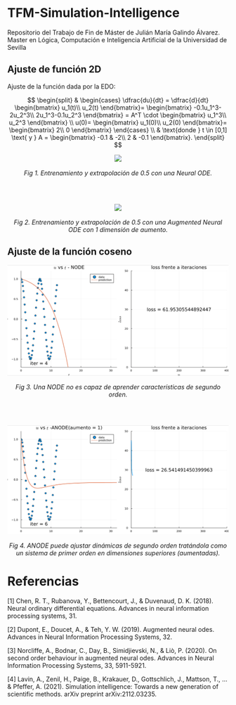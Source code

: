 # TFM-Simulation-Intelligence
Repositorio del Trabajo de Fin de Máster de Julián María Galindo Álvarez. Master en Lógica, Computación e Inteligencia Artificial de la Universidad de Sevilla

## Ajuste de función 2D

Ajuste de la función dada por la EDO:

$$
\begin{split}
    & \begin{cases}
        \dfrac{du}{dt} = 
        \dfrac{d}{dt}
        \begin{bmatrix}
            u_1(t)\\
            u_2(t)
        \end{bmatrix}=  
        \begin{bmatrix}
            -0.1u_1^3-2u_2^3\\
            2u_1^3-0.1u_2^3
        \end{bmatrix}
        = A^T \cdot 
        \begin{bmatrix}
            u_1^3\\
            u_2^3
        \end{bmatrix}
        \\ u(0)=
        \begin{bmatrix}
            u_1(0)\\
            u_2(0)
        \end{bmatrix}=
        \begin{bmatrix}
             2\\
             0
        \end{bmatrix}
    \end{cases} \\
    & \text{donde } t \in [0,1] \text{ y } A =         
        \begin{bmatrix}
            -0.1 & -2\\
            2 & -0.1
        \end{bmatrix}.
\end{split}
$$

<p align = "center">
    <img src="./images/node_2d_extrapol.gif"  width="600"/>
</p>
<p align = "center"><em>Fig 1. Entrenamiento y extrapolación de 0.5 con una Neural ODE.</em></p>

<br/><br/>

<p align = "center">
    <img src="./images/anode1_2d_extrapol.gif"  width="600"/>
</p>
<p align = "center"><em>Fig 2. Entrenamiento y extrapolación de 0.5 con una Augmented Neural ODE con 1 dimensión de aumento.</em></p>



## Ajuste de la función coseno

<p align = "center">
    <img src="./images/node_cos_extrapol.gif"  width="600"/>
</p>
<p align = "center"><em>Fig 3. Una NODE no es capaz de aprender características de segundo orden.</em></p>

<br/><br/>

<p align = "center">
    <img src="./images/anode_cos_extrapol.gif"  width="600"/>
</p>
<p align = "center"><em>Fig 4. ANODE puede ajustar dinámicas de segundo orden tratándola como un sistema de primer orden en dimensiones superiores (aumentadas).</em></p>


# Referencias

<a id="1">[1]</a> 
Chen, R. T., Rubanova, Y., Bettencourt, J., & Duvenaud, D. K. (2018). Neural ordinary differential equations. Advances in neural information processing systems, 31.

<a id="2">[2]</a> 
Dupont, E., Doucet, A., & Teh, Y. W. (2019). Augmented neural odes. Advances in Neural Information Processing Systems, 32.

<a id="3">[3]</a> 
Norcliffe, A., Bodnar, C., Day, B., Simidjievski, N., & Liò, P. (2020). On second order behaviour in augmented neural odes. Advances in Neural Information Processing Systems, 33, 5911-5921.

<a id="4">[4]</a> 
Lavin, A., Zenil, H., Paige, B., Krakauer, D., Gottschlich, J., Mattson, T., ... & Pfeffer, A. (2021). Simulation intelligence: Towards a new generation of scientific methods. arXiv preprint arXiv:2112.03235.
